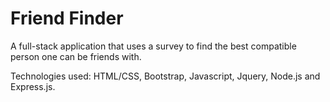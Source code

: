 # Friend Finder
A full-stack application that uses a survey to find the best compatible person one can be friends with.

Technologies used: HTML/CSS, Bootstrap, Javascript, Jquery, Node.js and Express.js.
